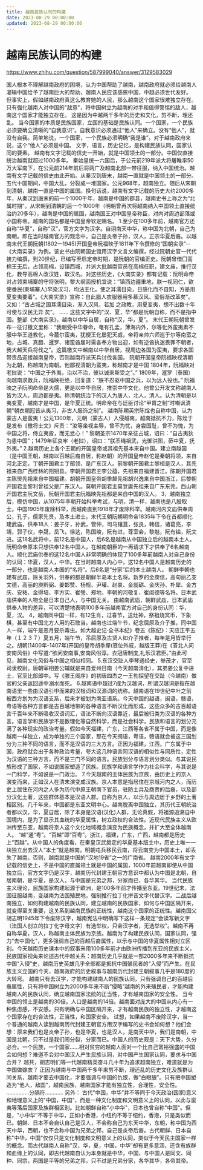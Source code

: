 ```yaml
---
title: 越南民族认同的构建
date: 2023-08-29 00:00:00
updated: 2023-08-29 00:00:00
---
```


# 越南民族认同的构建

https://www.zhihu.com/question/587999040/answer/3129583029

国人根本不理解越南政府的困境，认为中国帮助了越南，越南政府就必须给越南人灌输中国给予了越南巨大的帮助，越南人民应该感恩中国，中越必须世代友好。
但事实上，假如越南政府真这么教育她的人民，那么越南这个国家很难独立存在。只有强化越南人对中国的"敌意"，将中国树立为越南的对手和值得警惕的敌人，越南这个国家才能独立存在。
这是因为中越两千多年的历史和文化，剪不断，理还乱。
当今国家的本质是民族国家，立国的基础是民族认同。一个国家，一个民族必须要确立清晰的“自我意识”。自我意识必须通过“他人”来确立。没有“他人”，就没有自我。简单地说，一个国家，一个民族必须明确“我是谁”。对于越南政府来说，这个“他人”必须是中国。
文字，语言，历史记忆，是构建民族认同，国家认同的要素。
越南有文字记载的信史一开始，就是中国领土的一部分。中国仅直接统治越南就超过1000多年。
秦始皇统一六国后，于公元前219年派大将屠睢率50万大军南下，在公元前214年前后将两广及越南北部一带征服，纳入中国统治。越南有文字记载的信史由此开始。从秦汉到唐末，越南一直就是中国领土的一部分。五代十国期间，中国大乱，分裂成一堆国家。公元968年，越南独立。随后从宋朝到清朝，越南一直是中国的属国。换句话说，越南有文字记载的历史大约2000多年，从秦汉到唐末的前一个1000千年，越南是中国的郡县，越南史书上称之为“北属时期”。从宋朝到清朝的后一个1000年（明朝曾再次将越南纳入中国领土直接统治约20多年），越南是中国的属国，越南国王对中国皇帝称臣，对内对周边部落或小国称帝。越南的国名都是中国皇帝钦定赐名。
1.至少在100多年前，越南官方还自称“华夏”，自称“汉”，官方文字为汉字。自诩南天中华，称中国为北朝，自己为南朝。即在当时越南官方的观念中，自己是炎帝子孙，汉人，正宗华夏后裔。以越南末代王朝阮朝(1802一1945)开国皇帝阮福映于1811年下令撰修的“国朝实录”--《大南实录》为例。该史书由阮朝国史馆用汉字文言文编撰，经过阮朝史官一代代接力编撰，到20世纪，已编写至启定帝时期，是阮朝的官编正史。阮朝曾借囗高棉王无后，占领高棉，设镇西城，并派大批越南官员在高棉任职，建文庙，推行汉化，教导高棉人改汉姓，取汉名。对这些历史，《大南实录》都有记载：阮明命帝对占领柬埔寨的守将张明，黎大纲面授机宜说：″镇西边疆重地，朕一视同仁，欲使番民(柬埔寨人)早染汉习，均沾王化。使之耳濡目染，日感化而不自知，方是用夏变夷要着”。《大南实录》宣称：自此腊人衣服器用多慕汉风、蛮俗渐改革矣″。又如：“古占城之国耳濡目染，渐入汉风，若加 之政教，用夏变夷，想不出数十年可使与汉民无异 矣”。 ……
这些文字中的"汉、夏，华"都是阮朝自称，而不是指中国。整部《大南实录》，越南以中华自居，自称“汉，华，夏”。
末代王朝阮朝曾发布一征讨檄文里称：“我朝受中华眷命，奄有孔孟，薄海内外，尔等化外蛮夷素不服中华王道教化，今蕞尔蛮夷，犹梗王化屡犯天威，帝将亲帅六师巡于尔等南蛮之地，占城、真腊、暹罗、诸蛮酋届时需各奉方物出迎，如有逆酋执迷畏罪不朝者，我大越天兵将伐之”。这篇檄文中越南以中华自居，视周边各国为蛮夷，要求各国带贡品迎接越南皇帝，否则越南将派天兵讨伐各国。
阮朝开国皇帝阮福映视清朝为北朝，称越南为南朝。他鄙视清朝为蛮夷，称越南才是中国
1804年，阮福映对老挝说：“中国之于外夷，治以不治，彼以诚来斯受之”。”
1809年，暹罗（泰国）向越南求救兵，阮福映拒绝，回复道：“朕不忍驱中国之兵，以为远人役也。”
阮福映之子阮明命帝是大儒，更是以中华自居，推崇中华文化，他曾公开发文称越南人皆为汉人，周边都是夷。称清朝统治下的汉人为唐人，北人，清人。认为清朝是以夷变夏，越南才是中国，是华夏正统。明命帝在与廷臣讨论“甲胄之制”时嘲讽清朝“朝衣朝冠皆从夷习，非古人服饰之制”。
越南陈朝英宗陈烇也自称中国，认为蒙古人是蛮夷！公元1300年，元朝（蒙古人）入侵越南，越南抵抗不力，陈烇于是发布《檄将士文》斥责：“汝等坐视主辱，曾不为忧，身尝国耻，曾不为愧，为中国之将，侍立夷酋，而无忿心！”
黎朝圣宗1470年亲征占城，诏曰：“自古夷狄为患中国”；1479年征哀牢（老挝），诏曰：“朕丕绳祖武，光御洪图，莅中夏，抚外夷。”
2.越南历史上各个王朝的开国皇帝或其祖先基本来自中国。建立南越国（是中国王朝，越南以百越后裔自居，称赵朝）的开国皇帝赵佗是秦朝将领，来自河北正定。丁朝开国君主丁部领，是广东汉人。前黎朝开国君主黎桓是汉人，其先祖来自广西桂林的阳朔县。李朝开国君主李公蕴，先祖来自福建晋江。陈朝开国君主陈煚先祖来自中国福建。胡朝开国皇帝胡季犛先祖胡兴逸来自中国浙江，后黎朝开国君主黎利曾祖父是广东汉人。莫朝开国君主莫登庸先祖来自广东东莞。西山朝开国君主阮文岳，阮朝开国君主阮福映先祖都是来自中国的汉人。
3，越南独立后，模仿中国，从1075年李朝开始科举考试，与明，清一样，越南也是八股取士。中国1905年废除科举，而越南直到1918年才废除科举。越南河内文庙供奉周公，孔子，儒家先贤，及本土进士。末代王朝阮朝明命帝1835年下令在首都顺化建武庙，供奉18人：姜子牙，孙武，管仲，司马镶苴，张良，韩信，诸葛亮，李靖，郭子仪，李晟，岳飞，徐达，陈国峻，阮有进，尊室会，黎魁，阮有镒，阮文进。这18名武将中，前12名是中国人，后6名是越南从中国独立后的越南本土人。阮明命帝原本只想供奉12名中国人，在越南朝臣的一再请求下才供奉了6名越南人。顺化武庙供奉的这12名中国人非常明确的体现了100多年前越南人对自己身份的认同：华夏，汉人，中华。在当时越南人内心中，这12名中国人是越南历史的一部分，也是越南人本国的“名将”。后6名是“分家”后的本土越南人。
朝鲜李朝也建有武庙，除关羽外，供奉的都是朝鲜半岛本土名将。新罗的金庾信，高句丽乙支文德，高丽的庾黔弼、姜邯赞、杨规、尹瓘、赵衷、金就砺、金庆孙、朴犀、金方庆、安祐、金得培、李方实、崔瑩、郑地，李朝的河敬复、崔闺德等名将。日本武庙供奉的人物全是日本自己人，与中国无关。
由越南武庙，朝鲜武庙，日本武庙供奉人物的差异，可以清楚地表明100多年前越南官方对自己的身份认同：华，夏，汉。
4，越南同中国一样，有12生肖，过春节，送灶神，祭祖烧冥币，下象棋，甚至有中国北方人用的石敢当。越南也过端午节，纪念屈原及介子推，同中国人一样，端午是恶月要杀毒虫。如大越史记·全书本纪》卷五《陈纪》：天应正平五年（１２３７）夏五月，端午节，吊屈原及古贤人如介子推者，每年是月皆举行之。胡朝(1400年-1407年)开国的皇帝胡季犛(篡位外戚，越版王莽)在《答北人问安南风俗》中写道:“欲问安南事,安南风俗淳。衣冠唐制度,礼乐汉君臣。”由此可见，越南文化风俗与中国之相似相同。
5.东汉交趾人李琴通经史，举茂才，官至司隶校尉。唐朝宰相姜公辅就是来自爱州日南（今天越南清化），其弟姜公复中进士，官至比部郎中。写《滕王阁序》的初唐四杰之一王勃探望在交趾（今越南）做官的父亲返回途中溺水而死。
6.越南语中超过7成为汉越词，所谓汉越词是指在越南语里一些由汉语引申而来的汉根词和汉源词的统称。越南语在19世纪中叶之前被西方划为为汉语支系，后来才被划为南亚语系。今天中国的越语，闽语，赣语，粤语等各种方言都是古百越地带的各种语言不断汉化而形成，这些众多的古百越语言千百年来不断吸收汉语词汇，语法不断向汉语靠近，最后被归类为汉语的各种方言。语言学和民族学不是数理化等自然科学，而是社会科学，民族和语言的划分充满了各种现实的政治考量。假如今天福建，广东，江西等各省不属于中国，而是像越南一样独立，成为单独的三个国家，那在今天闽语，粤语，赣语就会被这三国划分为三种不同的语言，而不是汉语的三大方言。正因为福建，江西，广东属于中国，政府就会出于各种政治考量，夸大这几种语言同汉语的相似性与同质性，定性为汉语的三种方言，而不是三门不同的语言。民族划分与语言划分类似。与其说民族形成了国家，不如说国家塑造了民族。民族学和语言学作为社会科学，与其说是一门科学，不如说是一门政治。
7.今天越南的主体民族为京族，由历史上的京人演变而来，正如汉人在清末演变成汉族。京人本意是指居住在京城河内之人，而历史上居住在河内之人多为历代中原王朝南下官员，驻防士兵及商贾的后裔，以及部分汉化土著，这些群体基本是汉语人群。自称为京人，以示与周边居于乡野的土著相区别。几千年来，中国都是东亚文明中心。越南脱离中国独立，其历代王朝统治者都以汉，华，夏自居，除了本身是汉语(汉化)人群，无论真假，将祖源追溯自中国境内，是为了显示其血统的华夏属性，树立政权的合法性。近现代民族主义从欧洲传至东亚，越南将京人这个文化地域概念演变为民族概念，并扩大至全体越南人。
“越”通“粤”。“百越”即“百粤”。浙江，福建，广东，广西，越南都是历史上“百越”。从中国人的角度看，在秦皇汉武奠定的华夏基本版土中，历史上唯一一块独立出去汉人“本土”就是越南。明朝屯兵移民云南，将云南变为中国本土，却丢失了越南。否则，越南就是中国的“汉地19省”之一的广南省。
越南2000年有文字记载的信史上，不是中国的直属领土就是中国的属国，1000年前越南即使从中国独立后，官方文字仍是汉字，越南历代封建王朝官方意识中都认为中国是北朝，自居南朝，是华夏，是汉人，与中国是兄弟之邦，分家而已，各华其华。
当代民族主义理论，民族国家构建起源于欧洲，是100多年前才传播至东亚。19世纪末，法国征服越南，变越南为法国殖民地，强制推行拉丁化拼音文字代替汉字。二战后越南独立，如何构建越南的民族认同，建立越南的民族国家，如何与中国区隔开来，就变得至关重要，这关系到越南民族的正统性，越南这个国家的正统性。越南国父胡志明1945年下令废除汉字，越南宪法中明确写下这样一条规定“会读写新文字（法国人创立的拉丁化字母文字）有选举权，只会汉字者，无选举权”。越南不再自称华夏，汉人，称越南主体民族为京族。越南为了构建民族认同，国家认同，强力“去中国化”，更多强调自己的百越后裔属性，以示与中国的华夏属性相对立区别。今天越南历史课本中的叙事釆用100多年前才由欧洲传播到东亚的民族主义，民族国家视角来论述古代中越关系：越南历史几乎就是一部2000多年来不断抵抗中国“入侵”史，越南历史英雄几乎全部都是抵抗中国殖民者的“入侵”而产生。在民族主义立国的今天，越南政府的历史叙事与越南历代封建王朝叙事几乎是180度的大转弯。
越南只有去汉字，才能构建越南人的民族认同，只有强调自己的百越后裔属性，只有将中国树立为2000多年来不断“侵略”越南的外来殖民者，才能构建越南人的民族认同，确立越南国家法统的正当性，才有越南国家的安全性。
当今中国的领土是越南的30倍。人口是越南的14倍。越南面对庞大的中国从内心有一种焦虑感，不安感。只有明确与中国区隔开来，才有越南民族的独立性，才越南这个国家存在的合法性，正当性，和国家安全。
试想，如果越南不废除汉字，当一个普通的越南人读到越南历代封建王朝官方用汉字编写的史书会如何想？他们会想：原来我们也是炎帝子孙，也是华夏，也是汉人，是南天中华，我们是南朝，中国是北朝，只不过是我们闹分裂，分家而已。中国人的历史观是：天下大势，久分必合。一个民族，一个国家......相对贫穷的越南人面对一个比自己富裕强盛的中国会如何想？难道不会对中国汉人产生民族认同，对中国产生国家认同，要求与中国合并？
越共，胡志明们等一代越南精英奋斗几十年为追求越南独立，难道就是为中国做嫁衣？
正因为越南与中国两千多年来剪不断，理还乱的历史文化及族群认同关系，越南才要去中国化，才要强调与中国的仇恨，做"白眼狼″。只有把中国塑造为“他人，敌国”，越南民族，越南国家才能有独立性，合理性，安全性。
……………分隔符…………
另外：
古代"中国，中华”并不等同于今天政治(国家)意义和地理意义上的"中国，中国”，而是一种文化制度和文明意义上的认同，以此与蛮夷等落后国家及族群相区别。比如朝鲜自称"小中华"，日本也曾自称"中国"。但是，"小中华″不等于中华，正如小香港，小纽约不等于纽约，香港，只是类似而已。朝鲜、日本不会自认自己是汉人，不会称自己为东天中华，东朝，称中国为西天中华，西朝，也不会称中国为兄弟之邦，自己是炎帝后裔。古代朝鲜、日本自称"中华，中国"仅仅只是文化制度和文明意义上的认同，类似于今天民主国家一样的概念。而古代越南人自称"汉，华，夏，中国，中华″却有更多意涵，还含有族群和血缘上的认同，即古代越南自认为本身就是中华，中国，与中国人是同文、同种、同宗，两国是平等的兄弟之邦，只不过是兄弟分家，各华其华，各帝其帝。
